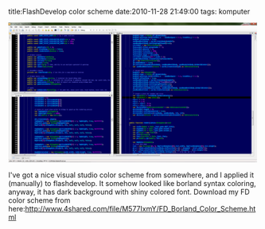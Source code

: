 title:FlashDevelop color scheme
date:2010-11-28 21:49:00
tags: komputer

<a href="/img/wordpress/2010-11-fd.jpg"><img src="/img/wordpress/2010-11-fd.jpg" width="500" /></a>

I've got a nice visual studio color scheme from somewhere, and I applied it (manually) to flashdevelop. It somehow looked like borland syntax coloring, anyway, it has dark background with shiny colored font. Download my FD color scheme from here:<a href="http://www.4shared.com/file/M577IxmY/FD_Borland_Color_Scheme.html">http://www.4shared.com/file/M577IxmY/FD_Borland_Color_Scheme.html</a></p> 